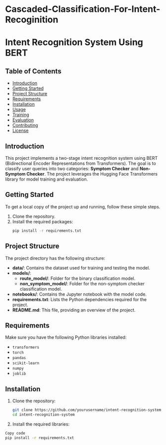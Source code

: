 # Cascaded-Classification-For-Intent-Recoginition

# Intent Recognition System Using BERT

## Table of Contents
- [Introduction](#introduction)
- [Getting Started](#getting-started)
- [Project Structure](#project-structure)
- [Requirements](#requirements)
- [Installation](#installation)
- [Usage](#usage)
- [Training](#training)
- [Evaluation](#evaluation)
- [Contributing](#contributing)
- [License](#license)

## Introduction
This project implements a two-stage intent recognition system using BERT (Bidirectional Encoder Representations from Transformers). The goal is to classify user queries into two categories: **Symptom Checker** and **Non-Symptom Checker**. The project leverages the Hugging Face Transformers library for model training and evaluation.

## Getting Started
To get a local copy of the project up and running, follow these simple steps.
1. Clone the repository.
2. Install the required packages:
   ```bash
   pip install -r requirements.txt

## Project Structure
The project directory has the following structure:
- **data/**: Contains the dataset used for training and testing the model.
- **models/**: 
  - **route_model/**: Folder for the binary classification model.
  - **non_symptom_model/**: Folder for the non-symptom checker classification model.
- **notebooks/**: Contains the Jupyter notebook with the model code.
- **requirements.txt**: Lists the Python dependencies required for the project.
- **README.md**: This file, providing an overview of the project.

## Requirements
Make sure you have the following Python libraries installed:
- `transformers`
- `torch`
- `pandas`
- `scikit-learn`
- `numpy`
- `joblib`

## Installation
1. Clone the repository:
   ```bash
   git clone https://github.com/yourusername/intent-recognition-system.git
   cd intent-recognition-system
2. Install the required libraries:
```bash
Copy code
pip install -r requirements.txt



